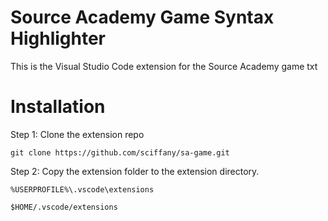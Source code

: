 # Source Academy Game Syntax Highlighter

This is the Visual Studio Code extension for the Source Academy game txt

# Installation

Step 1: Clone the extension repo

```
git clone https://github.com/sciffany/sa-game.git
```

Step 2: Copy the extension folder to the extension directory.

```
%USERPROFILE%\.vscode\extensions
```

```
$HOME/.vscode/extensions
```
